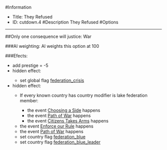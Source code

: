 #Information
 - Title: They Refused
 - ID: cutdown.4
#Description
They Refused
#Options

___
##Only one consequence will justice: War

###AI weighting:
AI weights this option at 100


###Efects:<ul><li>add prestige = -5</li><li>hidden effect:</li><ul><li>set global flag [federation_crisis](../flags/federation_crisis.md)</li></ul><li>hidden effect:</li><ul><li>If every known country has country modifier is lake federation member:</li><ul><li>the event [Choosing a Side](../events/choosing_a_side.md) happens</li><li>the event [Path of War](../events/path_of_war.md) happens</li><li>the event [Citizens Takes Arms](../events/citizens_takes_arms.md) happens</li></ul><li>the event [Enforce our Rule](../events/enforce_our_rule.md) happens</li><li>the event [Path of War](../events/path_of_war.md) happens</li><li>set country flag [federation_blue](../flags/federation_blue.md)</li><li>set country flag [federation_blue_leader](../flags/federation_blue_leader.md)</li></ul></ul>
